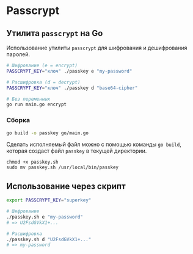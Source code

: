 # Passcrypt

## Утилита `passcrypt` на Go

Использование утилиты `passcrypt` для шифрования и дешифрования паролей.

```bash
# Шифрование (e = encrypt)
PASSCRYPT_KEY="ключ" ./passkey e "my-password"

# Расшифровка (d = decrypt)
PASSCRYPT_KEY="ключ" ./passkey d "base64-cipher"

# Без переменных
go run main.go encrypt
```

### Сборка

```bash
go build -o passkey go/main.go
```

Сделать исполняемый файл можно с помощью команды `go build`, которая создаст файл `passkey` в текущей директории.

```shell
chmod +x passkey.sh
sudo mv passkey.sh /usr/local/bin/passkey

```

## Использование через скрипт

```bash
export PASSCRYPT_KEY="superkey"

# Шифрование
./passkey.sh e "my-password"
# => U2FsdGVkX1+...

# Расшифровка
./passkey.sh d "U2FsdGVkX1+..."
# => my-password
```